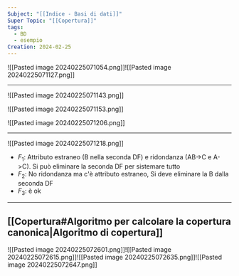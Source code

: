 ```yaml
---
Subject: "[[Indice - Basi di dati]]"
Super Topic: "[[Copertura]]"
tags:
  - BD
  - esempio
Creation: 2024-02-25
---
```

![[Pasted image 20240225071054.png]]![[Pasted image 20240225071127.png]]

---
![[Pasted image 20240225071143.png]]

![[Pasted image 20240225071153.png]]

![[Pasted image 20240225071206.png]]

---
![[Pasted image 20240225071218.png]]
- $F_1$: Attributo estraneo (B nella seconda DF) e ridondanza (AB->C e A->C). Si può eliminare la seconda DF per sistemare tutto
- $F_2$: No ridondanza ma c'è attributo estraneo, Si deve eliminare la B dalla seconda DF
- $F_3$: è ok
---
## [[Copertura#Algoritmo per calcolare la copertura canonica|Algoritmo di copertura]]
![[Pasted image 20240225072601.png]]![[Pasted image 20240225072615.png]]![[Pasted image 20240225072635.png]]![[Pasted image 20240225072647.png]]